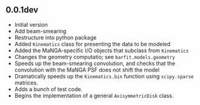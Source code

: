 
0.0.1dev
--------

 - Initial version
 - Add beam-smearing
 - Restructure into python package
 - Added `Kinematics` class for presenting the data to be modeled
 - Added the MaNGA-specific I/O objects that subclass from `Kinematics`
 - Changes the geometry computatio; see `barfit.models.geometry`
 - Speeds up the beam-smearing convolution, and checks that the
   convolution with the MaNGA PSF does not shift the model
 - Dramatically speeds up the `Kinematics.bin` function using
   `scipy.sparse` matrices.
 - Adds a bunch of test code.
 - Begins the implementation of a general `AxisymmetricDisk` class.

